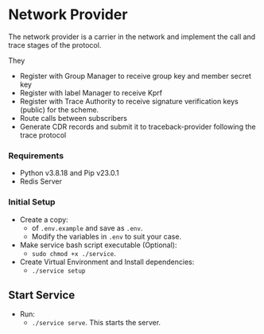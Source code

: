 # Network Provider
The network provider is a carrier in the network and implement the call and trace stages of the protocol. 

They 
- Register with Group Manager to receive group key and member secret key
- Register with label Manager to receive Kprf
- Register with Trace Authority to receive signature verification keys (public) for the scheme.
- Route calls between subscribers
- Generate CDR records and submit it to traceback-provider following the trace protocol


### Requirements
- Python v3.8.18 and Pip v23.0.1
- Redis Server

### Initial Setup
- Create a copy:
    - of ```.env.example``` and save as ```.env```.
    - Modify the variables in ```.env``` to suit your case.
- Make service bash script executable (Optional): 
    - ```sudo chmod +x ./service```.
- Create Virtual Environment and Install dependencies: 
    - ```./service setup```


## Start Service
- Run: 
    - ```./service serve```. This starts the server.
